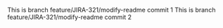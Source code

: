 This is branch feature/JIRA-321/modify-readme commit 1
This is branch feature/JIRA-321/modify-readme commit 2
